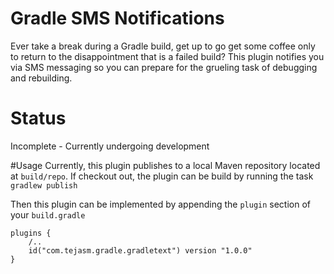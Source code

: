 # Gradle SMS Notifications
Ever take a break during a Gradle build, get up to go get some coffee only to return to the disappointment that is a failed build? This plugin notifies you via SMS messaging so you can prepare for the grueling task of debugging and rebuilding.

# Status
Incomplete - Currently undergoing development

#Usage
Currently, this plugin publishes to a local Maven repository located at `build/repo`. If checkout out, the plugin can be build by running the task
`gradlew publish`

Then this plugin can be implemented by appending the `plugin` section of your `build.gradle`

```
plugins {
    /..
    id("com.tejasm.gradle.gradletext") version "1.0.0"
}
```
